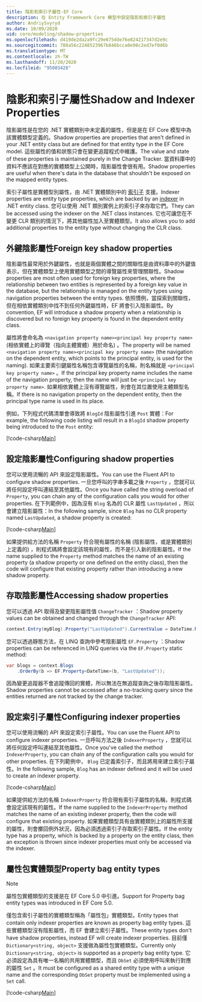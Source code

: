 ```yaml
---
title: 陰影和索引子屬性-EF Core
description: 在 Entity Framework Core 模型中設定陰影和索引子屬性
author: AndriySvyryd
ms.date: 10/09/2020
uid: core/modeling/shadow-properties
ms.openlocfilehash: d419de2da2a9fc29e675dde76e824217347d2e9c
ms.sourcegitcommit: 788a56c2248523967b846bcca0e98c2ed7ef0d6b
ms.translationtype: MT
ms.contentlocale: zh-TW
ms.lasthandoff: 11/20/2020
ms.locfileid: "95003428"
---
```

# <a name="shadow-and-indexer-properties"></a><span data-ttu-id="0a0ec-103">陰影和索引子屬性</span><span class="sxs-lookup"><span data-stu-id="0a0ec-103">Shadow and Indexer Properties</span></span>

<span data-ttu-id="0a0ec-104">陰影屬性是在您的 .NET 實體類別中未定義的屬性，但是是在 EF Core 模型中為該實體類型定義的。</span><span class="sxs-lookup"><span data-stu-id="0a0ec-104">Shadow properties are properties that aren't defined in your .NET entity class but are defined for that entity type in the EF Core model.</span></span> <span data-ttu-id="0a0ec-105">這些屬性的值和狀態只會在變更追蹤程式中維護。</span><span class="sxs-lookup"><span data-stu-id="0a0ec-105">The value and state of these properties is maintained purely in the Change Tracker.</span></span> <span data-ttu-id="0a0ec-106">當資料庫中的資料不應該在對應的實體類型上公開時，陰影屬性會很有用。</span><span class="sxs-lookup"><span data-stu-id="0a0ec-106">Shadow properties are useful when there's data in the database that shouldn't be exposed on the mapped entity types.</span></span>

<span data-ttu-id="0a0ec-107">索引子屬性是實體型別屬性，由 .NET 實體類別中的 [索引子](/dotnet/csharp/programming-guide/indexers/) 支援。</span><span class="sxs-lookup"><span data-stu-id="0a0ec-107">Indexer properties are entity type properties, which are backed by an [indexer](/dotnet/csharp/programming-guide/indexers/) in .NET entity class.</span></span> <span data-ttu-id="0a0ec-108">您可以使用 .NET 類別實例上的索引子來存取它們。</span><span class="sxs-lookup"><span data-stu-id="0a0ec-108">They can be accessed using the indexer on the .NET class instances.</span></span> <span data-ttu-id="0a0ec-109">它也可讓您在不變更 CLR 類別的情況下，將其他屬性加入至實體類型。</span><span class="sxs-lookup"><span data-stu-id="0a0ec-109">It also allows you to add additional properties to the entity type without changing the CLR class.</span></span>

## <a name="foreign-key-shadow-properties"></a><span data-ttu-id="0a0ec-110">外鍵陰影屬性</span><span class="sxs-lookup"><span data-stu-id="0a0ec-110">Foreign key shadow properties</span></span>

<span data-ttu-id="0a0ec-111">陰影屬性最常用於外鍵屬性，也就是兩個實體之間的關聯性是由資料庫中的外鍵值表示，但在實體類型上使用實體類型之間的導覽屬性來管理關聯性。</span><span class="sxs-lookup"><span data-stu-id="0a0ec-111">Shadow properties are most often used for foreign key properties, where the relationship between two entities is represented by a foreign key value in the database, but the relationship is managed on the entity types using navigation properties between the entity types.</span></span> <span data-ttu-id="0a0ec-112">依照慣例，當探索到關聯性，但在相依實體類別中找不到任何外鍵屬性時，EF 將會引入陰影屬性。</span><span class="sxs-lookup"><span data-stu-id="0a0ec-112">By convention, EF will introduce a shadow property when a relationship is discovered but no foreign key property is found in the dependent entity class.</span></span>

<span data-ttu-id="0a0ec-113">屬性將會命名為 `<navigation property name><principal key property name>` (相依實體上的導覽（指向主體實體）用於命名) 。</span><span class="sxs-lookup"><span data-stu-id="0a0ec-113">The property will be named `<navigation property name><principal key property name>` (the navigation on the dependent entity, which points to the principal entity, is used for the naming).</span></span> <span data-ttu-id="0a0ec-114">如果主要索引鍵屬性名稱包含導覽屬性的名稱，則名稱就是 `<principal key property name>` 。</span><span class="sxs-lookup"><span data-stu-id="0a0ec-114">If the principal key property name includes the name of the navigation property, then the name will just be `<principal key property name>`.</span></span> <span data-ttu-id="0a0ec-115">如果相依實體上沒有導覽屬性，則會在其位置使用主體類型名稱。</span><span class="sxs-lookup"><span data-stu-id="0a0ec-115">If there is no navigation property on the dependent entity, then the principal type name is used in its place.</span></span>

<span data-ttu-id="0a0ec-116">例如，下列程式代碼清單會導致將 `BlogId` 陰影屬性引進 `Post` 實體：</span><span class="sxs-lookup"><span data-stu-id="0a0ec-116">For example, the following code listing will result in a `BlogId` shadow property being introduced to the `Post` entity:</span></span>

[!code-csharp[Main](../../../samples/core/Modeling/Conventions/ShadowForeignKey.cs?name=Conventions&highlight=21-23)]

## <a name="configuring-shadow-properties"></a><span data-ttu-id="0a0ec-117">設定陰影屬性</span><span class="sxs-lookup"><span data-stu-id="0a0ec-117">Configuring shadow properties</span></span>

<span data-ttu-id="0a0ec-118">您可以使用流暢的 API 來設定陰影屬性。</span><span class="sxs-lookup"><span data-stu-id="0a0ec-118">You can use the Fluent API to configure shadow properties.</span></span> <span data-ttu-id="0a0ec-119">一旦您呼叫的字串多載之後 `Property` ，您就可以將任何設定呼叫連結至其他屬性。</span><span class="sxs-lookup"><span data-stu-id="0a0ec-119">Once you have called the string overload of `Property`, you can chain any of the configuration calls you would for other properties.</span></span> <span data-ttu-id="0a0ec-120">在下列範例中，因為沒有 `Blog` 名為的 CLR 屬性 `LastUpdated` ，所以會建立陰影屬性：</span><span class="sxs-lookup"><span data-stu-id="0a0ec-120">In the following sample, since `Blog` has no CLR property named `LastUpdated`, a shadow property is created:</span></span>

[!code-csharp[Main](../../../samples/core/Modeling/FluentAPI/ShadowProperty.cs?name=ShadowProperty&highlight=8)]

<span data-ttu-id="0a0ec-121">如果提供給方法的名稱 `Property` 符合現有屬性的名稱 (陰影屬性，或是實體類別上定義的) ，則程式碼將會設定該現有的屬性，而不是引入新的陰影屬性。</span><span class="sxs-lookup"><span data-stu-id="0a0ec-121">If the name supplied to the `Property` method matches the name of an existing property (a shadow property or one defined on the entity class), then the code will configure that existing property rather than introducing a new shadow property.</span></span>

## <a name="accessing-shadow-properties"></a><span data-ttu-id="0a0ec-122">存取陰影屬性</span><span class="sxs-lookup"><span data-stu-id="0a0ec-122">Accessing shadow properties</span></span>

<span data-ttu-id="0a0ec-123">您可以透過 API 取得及變更陰影屬性值 `ChangeTracker` ：</span><span class="sxs-lookup"><span data-stu-id="0a0ec-123">Shadow property values can be obtained and changed through the `ChangeTracker` API:</span></span>

```csharp
context.Entry(myBlog).Property("LastUpdated").CurrentValue = DateTime.Now;
```

<span data-ttu-id="0a0ec-124">您可以透過靜態方法，在 LINQ 查詢中參考陰影屬性 `EF.Property` ：</span><span class="sxs-lookup"><span data-stu-id="0a0ec-124">Shadow properties can be referenced in LINQ queries via the `EF.Property` static method:</span></span>

```csharp
var blogs = context.Blogs
    .OrderBy(b => EF.Property<DateTime>(b, "LastUpdated"));
```

<span data-ttu-id="0a0ec-125">因為變更追蹤器不會追蹤傳回的實體，所以無法在無追蹤查詢之後存取陰影屬性。</span><span class="sxs-lookup"><span data-stu-id="0a0ec-125">Shadow properties cannot be accessed after a no-tracking query since the entities returned are not tracked by the change tracker.</span></span>

## <a name="configuring-indexer-properties"></a><span data-ttu-id="0a0ec-126">設定索引子屬性</span><span class="sxs-lookup"><span data-stu-id="0a0ec-126">Configuring indexer properties</span></span>

<span data-ttu-id="0a0ec-127">您可以使用流暢的 API 來設定索引子屬性。</span><span class="sxs-lookup"><span data-stu-id="0a0ec-127">You can use the Fluent API to configure indexer properties.</span></span> <span data-ttu-id="0a0ec-128">一旦呼叫方法之後 `IndexerProperty` ，您就可以將任何設定呼叫連結至其他屬性。</span><span class="sxs-lookup"><span data-stu-id="0a0ec-128">Once you've called the method `IndexerProperty`, you can chain any of the configuration calls you would for other properties.</span></span> <span data-ttu-id="0a0ec-129">在下列範例中， `Blog` 已定義索引子，而且將用來建立索引子屬性。</span><span class="sxs-lookup"><span data-stu-id="0a0ec-129">In the following sample, `Blog` has an indexer defined and it will be used to create an indexer property.</span></span>

[!code-csharp[Main](../../../samples/core/Modeling/FluentAPI/IndexerProperty.cs?name=ShadowProperty&highlight=3)]

<span data-ttu-id="0a0ec-130">如果提供給方法的名稱 `IndexerProperty` 符合現有索引子屬性的名稱，則程式碼會設定該現有的屬性。</span><span class="sxs-lookup"><span data-stu-id="0a0ec-130">If the name supplied to the `IndexerProperty` method matches the name of an existing indexer property, then the code will configure that existing property.</span></span> <span data-ttu-id="0a0ec-131">如果實體類型具有由實體類別上的屬性所支援的屬性，則會擲回例外狀況，因為必須透過索引子存取索引子屬性。</span><span class="sxs-lookup"><span data-stu-id="0a0ec-131">If the entity type has a property, which is backed by a property on the entity class, then an exception is thrown since indexer properties must only be accessed via the indexer.</span></span>

## <a name="property-bag-entity-types"></a><span data-ttu-id="0a0ec-132">屬性包實體類型</span><span class="sxs-lookup"><span data-stu-id="0a0ec-132">Property bag entity types</span></span>

> [!NOTE]
> <span data-ttu-id="0a0ec-133">屬性包實體類型的支援是在 EF Core 5.0 中引進。</span><span class="sxs-lookup"><span data-stu-id="0a0ec-133">Support for Property bag entity types was introduced in EF Core 5.0.</span></span>

<span data-ttu-id="0a0ec-134">僅包含索引子屬性的實體類型稱為「屬性包」實體類型。</span><span class="sxs-lookup"><span data-stu-id="0a0ec-134">Entity types that contain only indexer properties are known as property bag entity types.</span></span> <span data-ttu-id="0a0ec-135">這些實體類型沒有陰影屬性，而 EF 會建立索引子屬性。</span><span class="sxs-lookup"><span data-stu-id="0a0ec-135">These entity types don't have shadow properties, instead EF will create indexer properties.</span></span> <span data-ttu-id="0a0ec-136">目前僅 `Dictionary<string, object>` 支援做為屬性包實體類型。</span><span class="sxs-lookup"><span data-stu-id="0a0ec-136">Currently only `Dictionary<string, object>` is supported as a property bag entity type.</span></span> <span data-ttu-id="0a0ec-137">它必須設定為具有唯一名稱的共用實體類型，而且 `DbSet` 必須使用呼叫來執行對應的屬性 `Set` 。</span><span class="sxs-lookup"><span data-stu-id="0a0ec-137">It must be configured as a shared entity type with a unique name and the corresponding `DbSet` property must be implemented using a `Set` call.</span></span>

[!code-csharp[Main](../../../samples/core/Modeling/FluentAPI/SharedType.cs?name=SharedType&highlight=3,7)]
